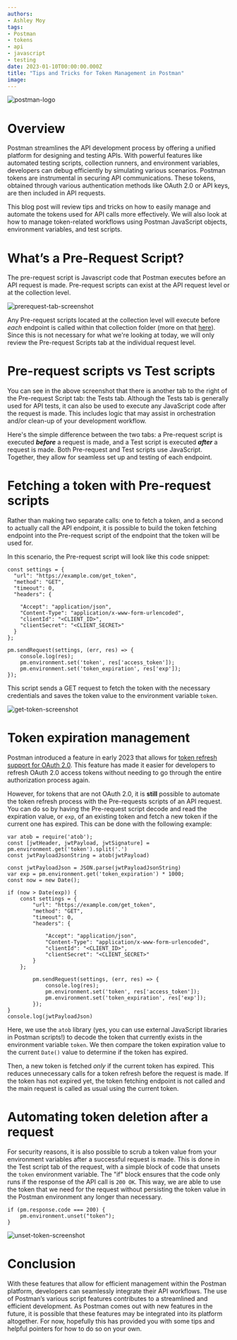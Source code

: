 ```yaml
---
authors:
- Ashley Moy
tags:
- Postman
- tokens
- api
- javascript
- testing
date: 2023-01-10T00:00:00.000Z
title: "Tips and Tricks for Token Management in Postman"
image:
---
```


![postman-logo](https://github.com/amoyippon/blog-usa/blob/master/images/2024/01/postman-logo.png)

# Overview
Postman streamlines the API development process by offering a unified platform for designing and testing APIs. With powerful features like automated testing scripts, collection runners, and environment variables, developers can debug efficiently by simulating various scenarios. Postman tokens are instrumental in securing API communications. These tokens, obtained through various authentication methods like OAuth 2.0 or API keys, are then included in API requests.

This blog post will review tips and tricks on how to easily manage and automate the tokens used for API calls more effectively. We will also look at how to manage token-related workflows using Postman JavaScript objects, environment variables, and test scripts.

# What’s a Pre-Request Script?
The pre-request script is Javascript code that Postman executes before an API request is made. Pre-request scripts can exist at the API request level or at the collection level.

![prerequest-tab-screenshot](https://github.com/amoyippon/blog-usa/blob/master/images/2024/01/postman-prerequest-tab.png)

Any Pre-request scripts located at the collection level will execute before *each* endpoint is called within that collection folder (more on that [here](https://learning.postman.com/docs/writing-scripts/intro-to-scripts/#execution-order-of-scripts)). Since this is not necessary for what we're looking at today, we will only review the Pre-request Scripts tab at the individual request level. 

# Pre-request scripts vs Test scripts
You can see in the above screenshot that there is another tab to the right of the Pre-request Script tab: the Tests tab. Although the Tests tab is generally used for API tests, it can also be used to execute any JavaScript code after the request is made. This includes logic that may assist in orchestration and/or clean-up of your development workflow.

Here's the simple difference between the two tabs: a Pre-request script is executed ***before*** a request is made, and a Test script is executed ***after*** a request is made. Both Pre-request and Test scripts use JavaScript. Together, they allow for seamless set up and testing of each endpoint.

# Fetching a token with Pre-request scripts
Rather than making two separate calls: one to fetch a token, and a second to actually call the API endpoint, it is possible to build the token fetching endpoint into the Pre-request script of the endpoint that the token will be used for.

In this scenario, the Pre-request script will look like this code snippet:

```
const settings = {
  "url": "https://example.com/get_token",
  "method": "GET",
  "timeout": 0,
  "headers": {

    "Accept": "application/json",
    "Content-Type": "application/x-www-form-urlencoded",
    "clientId": "<CLIENT_ID>",
    "clientSecret": "<CLIENT_SECRET>"
  }
};

pm.sendRequest(settings, (err, res) => {
    console.log(res);
    pm.environment.set('token', res['access_token']);
    pm.environment.set('token_expiration', res['exp']);
});
```

This script sends a GET request to fetch the token with the necessary credentials and saves the token value to the environment variable `token`.

![get-token-screenshot](https://github.com/amoyippon/blog-usa/blob/master/images/2024/01/postman-get-token.png)

# Token expiration management
Postman introduced a feature in early 2023 that allows for [token refresh support for OAuth 2.0](https://blog.postman.com/oauth-2-0-token-refresh-and-id-token-support/). This feature has made it easier for developers to refresh OAuth 2.0 access tokens without needing to go through the entire authorization process again.

However, for tokens that are not OAuth 2.0, it is **still** possible to automate the token refresh process with the Pre-requests scripts of an API request. You can do so by having the Pre-request script decode and read the expiration value, or `exp`, of an existing token and fetch a new token if the current one has expired. This can be done with the following example:

```
var atob = require('atob');
const [jwtHeader, jwtPayload, jwtSignature] = pm.environment.get('token').split('.')
const jwtPayloadJsonString = atob(jwtPayload)

const jwtPayloadJson = JSON.parse(jwtPayloadJsonString)
var exp = pm.environment.get('token_expiration') * 1000;
const now = new Date();

if (now > Date(exp)) {
    const settings = {
        "url": "https://example.com/get_token",
        "method": "GET",
        "timeout": 0,
        "headers": {

            "Accept": "application/json",
            "Content-Type": "application/x-www-form-urlencoded",
            "clientId": "<CLIENT_ID>",
            "clientSecret": "<CLIENT_SECRET>"
        }
    };

        pm.sendRequest(settings, (err, res) => {
            console.log(res);
            pm.environment.set('token', res['access_token']);
            pm.environment.set('token_expiration', res['exp']);
        });
}
console.log(jwtPayloadJson)
```

Here, we use the `atob` library (yes, you can use external JavaScript libraries in Postman scripts!) to decode the token that currently exists in the environment variable `token`. We then compare the token expiration value to the current `Date()` value to determine if the token has expired.

Then, a new token is fetched *only* if the current token has expired. This reduces unnecessary calls for a token refresh before the request is made. If the token has not expired yet, the token fetching endpoint is not called and the main request is called as usual using the current token.

# Automating token deletion after a request
For security reasons, it is also possible to scrub a token value from your environment variables after a successful request is made. This is done in the Test script tab of the request, with a simple block of code that unsets the `token` environment variable. The "if" block ensures that the code only runs if the response of the API call is `200 OK`. This way, we are able to use the token that we need for the request without persisting the token value in the Postman environment any longer than necessary.

```
if (pm.response.code === 200) {
    pm.environment.unset("token");
}
```

![unset-token-screenshot](https://github.com/amoyippon/blog-usa/blob/master/images/2024/01/postman-unset-token.png)

# Conclusion
With these features that allow for efficient management within the Postman platform, developers can seamlessly integrate their API workflows. The use of Postman’s various script features contributes to a streamlined and efficient development. As Postman comes out with new features in the future, it is possible that these features may be  integrated into its platform altogether. For now, hopefully this has provided you with some tips and helpful pointers for how to do so on your own.